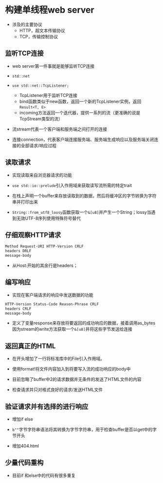 # 构建单线程web server

- 涉及的主要协议
  - HTTP，超文本传输协议
  - TCP，传输控制协议

## 监听TCP连接

- web server第一件事就是能够监听TCP连接
- `std::net`

- `use std::net::TcpListener;`
  - TcpListener用于监听TCP连接
  - bind函数类似于new函数，返回一个新的TcpListener实例，返回`Result<T, E>`
  - incoming方法返回一个迭代器，提供一系列的流（更准确的说是TcpStream类型的流）

- 流stream代表一个客户端和服务端之间打开的连接
- 连接connection，代表客户端连接服务端、服务端生成响应以及服务端关闭连接的全部请求/响应过程

## 读取请求

- 实现读取来自浏览器请求的功能

- `use std::io::prelude`引入作用域来获取读写流所需的特定trait

- 在栈上声明一个buffer来存放读取到的数据，然后将缓冲区的字节转换为字符串并打印出来

- `String::from_utf8_loosy`函数获取一个`&[u8]`并产生一个String；lossy当遇到无效UTF-8序列使用特殊符号替代

## 仔细观察HTTP请求

```sh
Method Request-URI HTTP-Version CRLF
headers DRLF
message-body
```

- 从Host:开始的其余行是headers；

## 编写响应

- 实现在客户端请求的响应中发送数据的功能

```sh
HTTP-Version Status-Code Reason-Phrase CRLF
headers CRLF
message-body
```

- 定义了变量response来存放将要返回的成功响应的数据，接着调用as_bytes因为stream的write方法获取一个`&[u8]`并将这些字节发送给连接

## 返回真正的HTML

- 在开头增加了一行将标准库中的File引入作用域。

- 使用format!将文件内容加入到将要写入流的成功响应的body中

- 目前忽略了buffer中2的请求数据并无条件的发送了HTML文件的内容

- 检查请求并只对格式良好的请求/发送HTML文件

## 验证请求并有选择的进行响应

- 增加if else

- `b""`字节字符串语法将其转换为字节字符串，用于检查buffer是否以get中的字节开头

- 增加404.html

## 少量代码重构

- 目前if 和else中的代码有很多重复

